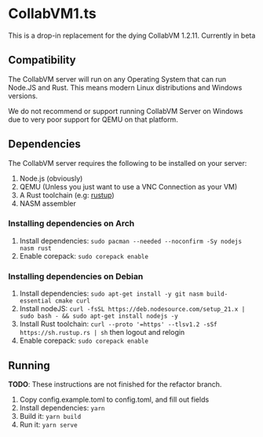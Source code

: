 # CollabVM1.ts
This is a drop-in replacement for the dying CollabVM 1.2.11. Currently in beta

## Compatibility

The CollabVM server will run on any Operating System that can run Node.JS and Rust. This means modern Linux distributions and Windows versions.

We do not recommend or support running CollabVM Server on Windows due to very poor support for QEMU on that platform.

## Dependencies

The CollabVM server requires the following to be installed on your server:

1. Node.js (obviously)
2. QEMU (Unless you just want to use a VNC Connection as your VM)
3. A Rust toolchain (e.g: [rustup](https://rustup.rs))
4. NASM assembler

### Installing dependencies on Arch

1. Install dependencies: `sudo pacman --needed --noconfirm -Sy nodejs nasm rust`
2. Enable corepack: `sudo corepack enable`

### Installing dependencies on Debian

1. Install dependencies: `sudo apt-get install -y git nasm build-essential cmake curl`
2. Install nodeJS: `curl -fsSL https://deb.nodesource.com/setup_21.x | sudo bash - && sudo apt-get install nodejs -y`
3. Install Rust toolchain: `curl --proto '=https' --tlsv1.2 -sSf https://sh.rustup.rs | sh` then logout and relogin
4. Enable corepack: `sudo corepack enable`

## Running

**TODO**: These instructions are not finished for the refactor branch.

1. Copy config.example.toml to config.toml, and fill out fields
2. Install dependencies: `yarn`
3. Build it: `yarn build`
4. Run it: `yarn serve`
